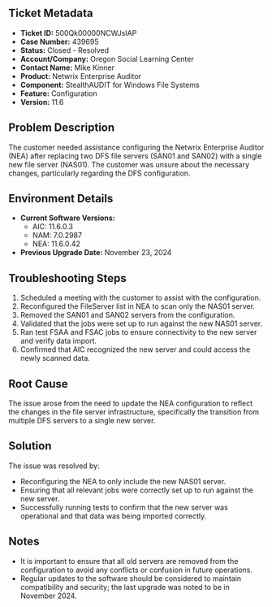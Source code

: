 ## Ticket Metadata
- **Ticket ID:** 500Qk00000NCWJsIAP
- **Case Number:** 439695
- **Status:** Closed - Resolved
- **Account/Company:** Oregon Social Learning Center
- **Contact Name:** Mike Kinner
- **Product:** Netwrix Enterprise Auditor
- **Component:** StealthAUDIT for Windows File Systems
- **Feature:** Configuration
- **Version:** 11.6

## Problem Description
The customer needed assistance configuring the Netwrix Enterprise Auditor (NEA) after replacing two DFS file servers (SAN01 and SAN02) with a single new file server (NAS01). The customer was unsure about the necessary changes, particularly regarding the DFS configuration.

## Environment Details
- **Current Software Versions:**
  - AIC: 11.6.0.3
  - NAM: 7.0.2987
  - NEA: 11.6.0.42
- **Previous Upgrade Date:** November 23, 2024

## Troubleshooting Steps
1. Scheduled a meeting with the customer to assist with the configuration.
2. Reconfigured the FileServer list in NEA to scan only the NAS01 server.
3. Removed the SAN01 and SAN02 servers from the configuration.
4. Validated that the jobs were set up to run against the new NAS01 server.
5. Ran test FSAA and FSAC jobs to ensure connectivity to the new server and verify data import.
6. Confirmed that AIC recognized the new server and could access the newly scanned data.

## Root Cause
The issue arose from the need to update the NEA configuration to reflect the changes in the file server infrastructure, specifically the transition from multiple DFS servers to a single new server.

## Solution
The issue was resolved by:
- Reconfiguring the NEA to only include the new NAS01 server.
- Ensuring that all relevant jobs were correctly set up to run against the new server.
- Successfully running tests to confirm that the new server was operational and that data was being imported correctly.

## Notes
- It is important to ensure that all old servers are removed from the configuration to avoid any conflicts or confusion in future operations.
- Regular updates to the software should be considered to maintain compatibility and security; the last upgrade was noted to be in November 2024.